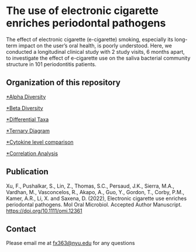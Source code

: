 # The use of electronic cigarette enriches periodontal pathogens 
The effect of electronic cigarette (e-cigarette) smoking, especially its long-term impact on the user’s oral health, is poorly understood. Here, we conducted a longitudinal clinical study with 2 study visits, 6 months apart, to investigate the effect of e-cigarette use on the saliva bacterial community structure in 101 periodontitis patients. 

 ## Organization of this repository
[*Alpha Diversity](https://github.com/Fangxi-Xu/E-cigarettes_Saliva_Microbiome/blob/main/Alpha_Diversity)

[*Beta Diversity](https://github.com/Fangxi-Xu/E-cigarettes_Saliva_Microbiome/tree/main/Beta_Diversity)

[*Differential Taxa](https://github.com/Fangxi-Xu/E-cigarettes_Saliva_Microbiome/tree/main/Differential_taxa)

[*Ternary Diagram](https://github.com/Fangxi-Xu/E-cigarettes_Saliva_Microbiome/tree/main/Ternary_diagram)

[*Cytokine level comparison](https://github.com/Fangxi-Xu/E-cigarettes_Saliva_Microbiome/tree/main/Cytokine_level_comparison)

[*Correlation Analysis](https://github.com/Fangxi-Xu/E-cigarettes_Saliva_Microbiome/tree/main/Correlation_analysis)

## Publication
Xu, F., Pushalkar, S., Lin, Z., Thomas, S.C., Persaud, J.K., Sierra, M.A., Vardhan, M., Vasconcelos, R., Akapo, A., Guo, Y., Gordon, T., Corby, P.M., Kamer, A.R., Li, X. and Saxena, D. (2022), Electronic cigarette use enriches periodontal pathogens. Mol Oral Microbiol. Accepted Author Manuscript. https://doi.org/10.1111/omi.12361

## Contact
Please email me at fx363@nyu.edu for any questions


